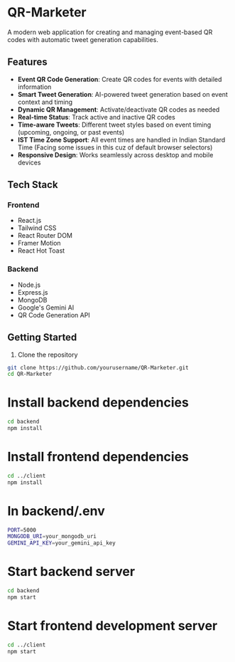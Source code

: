 # QR-Marketer

A modern web application for creating and managing event-based QR codes with automatic tweet generation capabilities.

## Features

- **Event QR Code Generation**: Create QR codes for events with detailed information
- **Smart Tweet Generation**: AI-powered tweet generation based on event context and timing
- **Dynamic QR Management**: Activate/deactivate QR codes as needed
- **Real-time Status**: Track active and inactive QR codes
- **Time-aware Tweets**: Different tweet styles based on event timing (upcoming, ongoing, or past events)
- **IST Time Zone Support**: All event times are handled in Indian Standard Time (Facing some issues in this cuz of default browser selectors)
- **Responsive Design**: Works seamlessly across desktop and mobile devices

## Tech Stack

### Frontend
- React.js
- Tailwind CSS
- React Router DOM
- Framer Motion
- React Hot Toast

### Backend
- Node.js
- Express.js
- MongoDB
- Google's Gemini AI
- QR Code Generation API

## Getting Started

1. Clone the repository
```bash
git clone https://github.com/yourusername/QR-Marketer.git
cd QR-Marketer
```

# Install backend dependencies
```bash
cd backend
npm install
```

# Install frontend dependencies
```bash
cd ../client
npm install
```

# In backend/.env
```bash
PORT=5000
MONGODB_URI=your_mongodb_uri
GEMINI_API_KEY=your_gemini_api_key
```

# Start backend server
```bash
cd backend
npm start
```

# Start frontend development server
```bash
cd ../client
npm start
```
